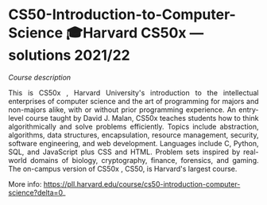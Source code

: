 # CS50-Introduction-to-Computer-Science 🎓Harvard CS50x — solutions 2021/22

_Course description_

<p align="justify">This is CS50x , Harvard University's introduction to the intellectual enterprises of computer science 
and the art of programming for majors and non-majors alike, with or without prior programming experience. 
An entry-level course taught by David J. Malan, CS50x teaches students how to think algorithmically and 
solve problems efficiently. Topics include abstraction, algorithms, data structures, encapsulation, 
resource management, security, software engineering, and web development. Languages include C, Python, SQL, 
and JavaScript plus CSS and HTML. Problem sets inspired by real-world domains of biology, cryptography, finance, 
forensics, and gaming. The on-campus version of CS50x , CS50, is Harvard's largest course.</p> 

More info: https://pll.harvard.edu/course/cs50-introduction-computer-science?delta=0_

